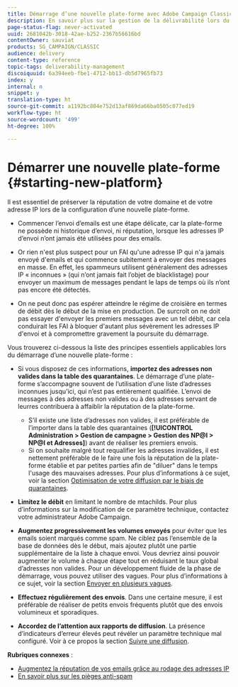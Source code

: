 ```yaml
---
title: Démarrage d’une nouvelle plate-forme avec Adobe Campaign Classic
description: En savoir plus sur la gestion de la délivrabilité lors du démarrage d’une nouvelle plateforme avec Adobe Campaign Classic.
page-status-flag: never-activated
uuid: 2681042b-3018-42ae-b252-2367b56616bd
contentOwner: sauviat
products: SG_CAMPAIGN/CLASSIC
audience: delivery
content-type: reference
topic-tags: deliverability-management
discoiquuid: 6a394eeb-fbe1-4712-bb13-db5d7965fb73
index: y
internal: n
snippet: y
translation-type: ht
source-git-commit: a1192bc804e752d13af869da66ba0505c077ed19
workflow-type: ht
source-wordcount: '499'
ht-degree: 100%

---
```



# Démarrer une nouvelle plate-forme {#starting-new-platform}

Il est essentiel de préserver la réputation de votre domaine et de votre adresse IP lors de la configuration d’une nouvelle plate-forme.

* Commencer l’envoi d’emails est une étape délicate, car la plate-forme ne possède ni historique d’envoi, ni réputation, lorsque les adresses IP d’envoi n’ont jamais été utilisées pour des emails.

* Or rien n&#39;est plus suspect pour un FAI qu&#39;une adresse IP qui n&#39;a jamais envoyé d&#39;emails et qui commence subitement à envoyer des messages en masse. En effet, les spammeurs utilisent généralement des adresses IP « inconnues » (qui n’ont jamais fait l’objet de blacklistage) pour envoyer un maximum de messages pendant le laps de temps où ils n’ont pas encore été détectés.

* On ne peut donc pas espérer atteindre le régime de croisière en termes de débit dès le début de la mise en production. De surcroît on ne doit pas essayer d&#39;envoyer les premiers messages avec un tel débit, car cela conduirait les FAI à bloquer d&#39;autant plus sévèrement les adresses IP d&#39;envoi et à compromettre gravement la poursuite du démarrage.

Vous trouverez ci-dessous la liste des principes essentiels applicables lors du démarrage d’une nouvelle plate-forme :

* Si vous disposez de ces informations, **importez des adresses non valides dans la table des quarantaines**.
Le démarrage d’une plate-forme s’accompagne souvent de l’utilisation d’une liste d’adresses inconnues jusqu’ici, qui n’est pas entièrement qualifiée. L’envoi de messages à des adresses non valides ou à des adresses servant de leurres contribuera à affaiblir la réputation de la plate-forme.

   * S’il existe une liste d’adresses non valides, il est préférable de l’importer dans la table des quarantaines (**[!UICONTROL Administration > Gestion de campagne > Gestion des NP@I > NP@I et Adresses]**) avant de réaliser les premiers envois.
   * Si on souhaite malgré tout requalifier les adresses invalides, il est nettement préférable de le faire une fois la réputation de la plate-forme établie et par petites parties afin de &quot;diluer&quot; dans le temps l&#39;usage des mauvaises adresses.
   Pour plus d’informations à ce sujet, voir la section [Optimisation de votre diffusion par le biais de quarantaines](../../delivery/using/understanding-quarantine-management.md#optimizing-your-delivery-through-quarantines).
* **Limitez le débit** en limitant le nombre de mtachilds. Pour plus d’informations sur la modification de ce paramètre technique, contactez votre administrateur Adobe Campaign.
* **Augmentez progressivement les volumes envoyés** pour éviter que les emails soient marqués comme spam. Ne ciblez pas l’ensemble de la base de données dès le début, mais ajoutez plutôt une partie supplémentaire de la liste à chaque envoi. Vous devriez ainsi pouvoir augmenter le volume à chaque étape tout en réduisant le taux global d’adresses non valides. Pour un développement fluide de la phase de démarrage, vous pouvez utiliser des vagues. Pour plus d’informations à ce sujet, voir la section [Envoyer en plusieurs vagues](../../delivery/using/steps-sending-the-delivery.md#sending-using-multiple-waves).
* **Effectuez régulièrement des envois**. Dans une certaine mesure, il est préférable de réaliser de petits envois fréquents plutôt que des envois volumineux et sporadiques.
* **Accordez de l’attention aux rapports de diffusion**. La présence d’indicateurs d’erreur élevés peut révéler un paramètre technique mal configuré. Voir à ce propos la section [Suivre une diffusion](../../delivery/using/monitoring-a-delivery.md).

**Rubriques connexes** :
* [Augmentez la réputation de vos emails grâce au rodage des adresses IP](https://helpx.adobe.com/campaign/kb/increase-email-rep-ip-warming.html)
* [En savoir plus sur les pièges anti-spam](https://helpx.adobe.com/campaign/kb/spam-traps.html)